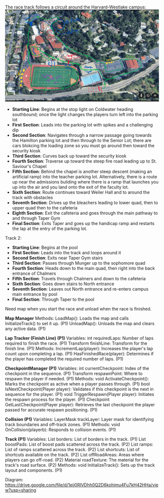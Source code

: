 The race track follows a circuit around the Harvard-Westlake campus:
![Race Track](./HWKKMapDraft1.png)

- **Starting Line**: Begins at the stop light on Coldwater heading southbound; once the light changes the players turn left into the parking lot
- **First Section**: Leads into the parking lot with spikes and a challenging dip
- **Second Section**: Navigates through a narrow passage going towards the Hamilton parking lot and then through to the Senior Lot; there are cars blokcing the loading zone so you must go around then toward the security kiosk
- **Third Section**: Curves back up toward the security kiosk
- **Fourth Section**: Traverse up toward the steep fire road leading up to St. Saviour's Chapel
- **Fifth Section**: Behind the chapel is another steep descent (making an artificial ramp) into the teacher parking lot. Alternatively, there is a route up near the admissions buliding where there is a ramp that launches you up into the air and you land onto the exit of the faculty lot. 
- **Sixth Section**: Route continues toward Weiler Hall and to around the track with obstacles
- **Seventh Section**: Drives up the bleachers leading to lower quad, then to upper quad then to the cafeteria 
- **Eighth Section**: Exit the cafeteria and goes through the main pathway to and through Taper Gym
- **Final Section**: Exits Taper and goes up the handicap ramp and restarts the lap at the entry of the parking lot.

Track 2:
- **Starting Line**: Begins at the pool
- **First Section**: Leads into the track and loops around it
- **Second Section**: Exits near Taper Gym stairs
- **Third Section**: Passes through Munger up to the sophomore quad
- **Fourth Section**:  Heads down to the main quad, then right into the back entrance of Chalmers
- **Fifth Section**: Travels through Chalmers and down to the cafeteria
- **Sixth Section**: Goes down stairs to North entrance
- **Seventh Section**: Leaves out North entrance and re-enters campus main entrance by pool
- **Final Section**: Through Taper to the pool

Need map when you start the race and unload when the race is finished.

**Map Manager**
Methods:
LoadMap(): Loads the map and calls InitializeTrack() to set it up. (P1)
UnloadMap(): Unloads the map and clears any active data. (P1)

**Lap Tracker (Finish Line) (P1)**
Variables:
int requiredLaps: Number of laps required to finish the race. (P1)
Transform finishLine: Transform for the finish line. (P1)
Methods:
IncrementLap(player): Increases the player's lap count upon completing a lap. (P1)
HasFinishedRace(player): Determines if the player has completed the required number of laps. (P1)

**CheckpointManager (P1)**
Variables:
int currentCheckpoint: Index of the checkpoint in the sequence. (P1)
Transform respawnPoint: Where to respawn the player if needed. (P1)
Methods:
void ActivateCheckpoint(): Marks the checkpoint as active when a player passes through. (P1)
bool IsNextCheckpoint(Player player): Validates if this checkpoint is the next in sequence for the player. (P1)
void TriggerRespawn(Player player): Initiates the respawn process for the player. (P1)
Checkpoint GetLastCheckpoint(Player player): Retrieves the last checkpoint the player passed for accurate respawn positioning. (P1)

**Collision (P1)**
Variables:
LayerMask trackLayer: Layer mask for identifying track boundaries and off-track zones. (P1)
Methods:
void OnCollision(playerb): Responds to collision events. (P1)

**Track (P1)**
Variables:
List<Borders> borders: List of borders in the track. (P1)
List<Transform> boostPads: List of boost pads scattered across the track. (P2)
List<Transform> ramps: List of ramps scattered across the track. (P2)
List<Transform> shortcuts: List of shortcuts available on the track. (P2)
List<Transform> offRoadAreas: Areas where players can go off-road. (P2)
Material roadTexture: The material for the track's road surface. (P2)
Methods:
void InitializeTrack(): Sets up the track layout and components. (P1)

Diagram: https://drive.google.com/file/d/1eij0RIVDhh0Q2D6kohjmu4Fu7kH42HHa/view?usp=sharing